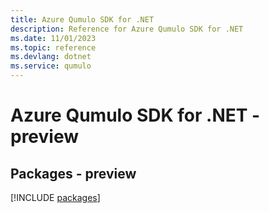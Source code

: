 ```yaml
---
title: Azure Qumulo SDK for .NET
description: Reference for Azure Qumulo SDK for .NET
ms.date: 11/01/2023
ms.topic: reference
ms.devlang: dotnet
ms.service: qumulo
---
```

# Azure Qumulo SDK for .NET - preview
## Packages - preview
[!INCLUDE [packages](qumulo-index.md)]